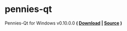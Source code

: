 pennies-qt
==========

Pennies-Qt for Windows v0.10.0.0
**( [Download](https://github.com/RazorLove/pennies-qt/archive/v0.10.0.0.zip) |
[Source](https://github.com/RazorLove/pennies/tree/v0.10.0.0) )**